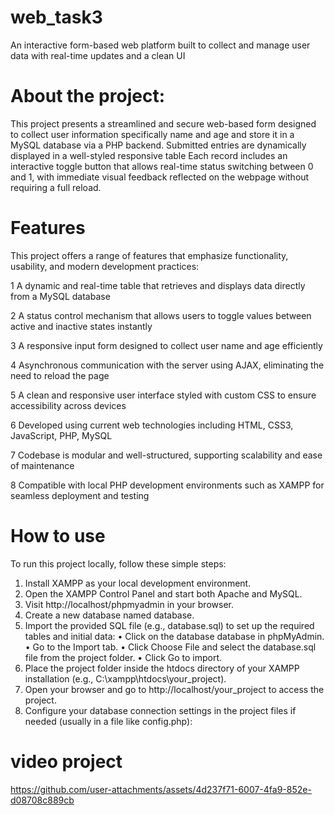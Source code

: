 # web_task3
An interactive form-based web platform built to collect and manage user data with real-time updates and a clean UI

# About the project:
This project presents a streamlined and secure web-based form designed to collect user information specifically name and age  and store it in a MySQL database via a PHP backend. Submitted entries are dynamically displayed in a well-styled responsive table Each record includes an interactive toggle button that allows real-time status switching between 0 and 1, with immediate visual feedback reflected on the webpage without requiring a full reload.

# Features
This project offers a range of features that emphasize functionality, usability, and modern development practices:

 1 A dynamic and real-time table that retrieves and displays data directly from a MySQL database
 
 2 A status control mechanism that allows users to toggle values between active and inactive states instantly
 
 3 A responsive input form designed to collect user name and age efficiently
 
 4 Asynchronous communication with the server using AJAX, eliminating the need to reload the page
 
 5 A clean and responsive user interface styled with custom CSS to ensure accessibility across devices
 
 6 Developed using current web technologies including HTML, CSS3, JavaScript, PHP, MySQL
 
 7 Codebase is modular and well-structured, supporting scalability and ease of maintenance
 
 8 Compatible with local PHP development environments such as XAMPP for seamless deployment and testing
 
# How to use
To run this project locally, follow these simple steps:
 1. Install XAMPP as your local development environment.
 2. Open the XAMPP Control Panel and start both Apache and MySQL.
 3. Visit http://localhost/phpmyadmin in your browser.
 4. Create a new database named database.
 5. Import the provided SQL file (e.g., database.sql) to set up the required tables and initial data:
 • Click on the  database database in phpMyAdmin.
 • Go to the Import tab.
 • Click Choose File and select the database.sql file from the project folder.
 • Click Go to import.
 6. Place the project folder inside the htdocs directory of your XAMPP installation (e.g., C:\xampp\htdocs\your_project).
 7. Open your browser and go to http://localhost/your_project to access the project.
 8. Configure your database connection settings in the project files if needed (usually in a file like config.php):

# video project

https://github.com/user-attachments/assets/4d237f71-6007-4fa9-852e-d08708c889cb



